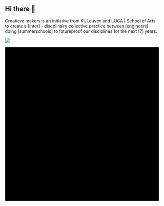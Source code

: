## Hi there 👋

Creatieve makers is an initiative from KULeuven and LUCA | School of Arts to create a [inter] - discplinairy collective practice between [engineers] doing [summerschools] to futureproof our disciplines for the next [7] years.

<a><img src="https://gist.githubusercontent.com/sinanatra/a97d278f23d7c2cfba90036de06d44a5/raw/705778de74ceb7a9e64cd88adff7b74ed0025220/pattern2.svg"/></a>

<svg viewBox="0 0 10 10" xmlns="http://www.w3.org/2000/svg">
  <rect width="10" height="10">
    <animate attributeName="rx" values="0;5;0" dur="10s" repeatCount="indefinite" />
  </rect>
</svg>
